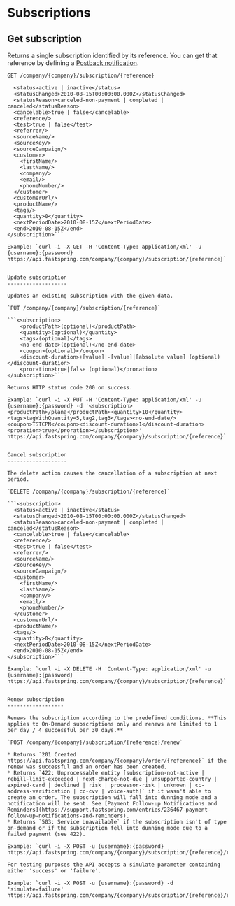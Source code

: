 Subscriptions
=============

Get subscription
----------------

Returns a single subscription identified by its reference. You can get that reference by defining a [Postback notification](https://support.fastspring.com/entries/236490-api-notifications).

`GET /company/{company}/subscription/{reference}`

```<subscription>
  <status>active | inactive</status>
  <statusChanged>2010-08-15T00:00:00.000Z</statusChanged>
  <statusReason>canceled-non-payment | completed | canceled</statusReason>
  <cancelable>true | false</cancelable>
  <reference/>
  <test>true | false</test>
  <referrer/>
  <sourceName/>
  <sourceKey/>
  <sourceCampaign/>
  <customer>
    <firstName/>
    <lastName/>
    <company/>
    <email/>
    <phoneNumber/>
  </customer>
  <customerUrl/>
  <productName/>
  <tags/>
  <quantity>0</quantity>
  <nextPeriodDate>2010-08-15Z</nextPeriodDate>
  <end>2010-08-15Z</end>
</subscription>```

Example: `curl -i -X GET -H 'Content-Type: application/xml' -u {username}:{password} https://api.fastspring.com/company/{company}/subscription/{reference}`


Update subscription
-------------------

Updates an existing subscription with the given data.

`PUT /company/{company}/subscription/{reference}`

```<subscription>
	<productPath>(optional)</productPath>
	<quantity>(optional)</quantity>
	<tags>(optional)</tags>
	<no-end-date>(optional)</no-end-date>
	<coupon>(optional)</coupon>
	<discount-duration>+[value]|-[value]|[absolute value] (optional)</discount-duration>
	<proration>true|false (optional)</proration>
</subscription>```

Returns HTTP status code 200 on success.

Example: `curl -i -X PUT -H 'Content-Type: application/xml' -u {username}:{password} -d '<subscription><productPath>/plana</productPath><quantity>10</quantity><tags>tagWithQuantity=5,tag2,tag3</tags><no-end-date/><coupon>TSTCPN</coupon><discount-duration>1</discount-duration><proration>true</proration></subscription>' https://api.fastspring.com/company/{company}/subscription/{reference}`


Cancel subscription
-------------------

The delete action causes the cancellation of a subscription at next period.

`DELETE /company/{company}/subscription/{reference}`

```<subscription>
  <status>active | inactive</status>
  <statusChanged>2010-08-15T00:00:00.000Z</statusChanged>
  <statusReason>canceled-non-payment | completed | canceled</statusReason>
  <cancelable>true | false</cancelable>
  <reference/>
  <test>true | false</test>
  <referrer/>
  <sourceName/>
  <sourceKey/>
  <sourceCampaign/>
  <customer>
    <firstName/>
    <lastName/>
    <company/>
    <email/>
    <phoneNumber/>
  </customer>
  <customerUrl/>
  <productName/>
  <tags/>
  <quantity>0</quantity>
  <nextPeriodDate>2010-08-15Z</nextPeriodDate>
  <end>2010-08-15Z</end>
</subscription>```

Example: `curl -i -X DELETE -H 'Content-Type: application/xml' -u {username}:{password} https://api.fastspring.com/company/{company}/subscription/{reference}`


Renew subscription
------------------

Renews the subscription according to the predefined conditions. **This applies to On-Demand subscriptions only and renews are limited to 1 per day / 4 successful per 30 days.**

`POST /company/{company}/subscription/{reference}/renew`

* Returns `201 Created https://api.fastspring.com/company/{company}/order/{reference}` if the renew was successful and an order has been created.
* Returns `422: Unprocessable entity [subscription-not-active | rebill-limit-exceeded | next-charge-not-due | unsupported-country | expired-card | declined | risk | processor-risk | unknown | cc-address-verification | cc-cvv | voice-auth]` if it wasn't able to create an order. The subscription will fall into dunning mode and a notification will be sent. See [Payment Follow-up Notifications and Reminders](https://support.fastspring.com/entries/236467-payment-follow-up-notifications-and-reminders).
* Returns `503: Service Unavailable` if the subscription isn't of type on-demand or if the subscription fell into dunning mode due to a failed payment (see 422).

Example: `curl -i -X POST -u {username}:{password} https://api.fastspring.com/company/{company}/subscription/{reference}/renew`

For testing purposes the API accepts a simulate parameter containing either 'success' or 'failure'.

Example: `curl -i -X POST -u {username}:{password} -d 'simulate=failure' https://api.fastspring.com/company/{company}/subscription/{reference}/renew`
